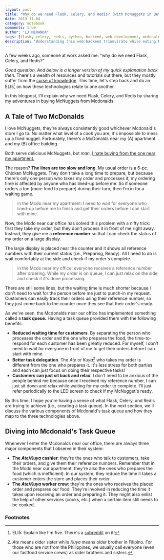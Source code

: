 ```yaml
---
layout: post
title: "Why do we need Flask, Celery, and Redis? (with McNuggets in Between)"
date: 2019-11-04
category: notebook
comments: true
author: "LJ MIRANDA"
tags: [flask, celery, redis, python, backend, web development, mcdonalds]
description: "Understanding this web backend triumvirate while eating Mcdonald's Large Fries"
---
```


A few weeks ago, someone at work asked me: "why do we need Flask, Celery, and
Redis?" 

*Good question, And below is a longer version of my quick explanation back
then.* There's a wealth of resources and tutorials out there, but they mostly
suffer from the [curse of
knowledge](https://en.wikipedia.org/wiki/Curse_of_knowledge). This time, let's
step back and do an ELI5[^1] on how these technologies relate to one another.

In this blogpost, I'll explain why we need Flask, Celery, and Redis by sharing
my adventures in buying McNuggets from Mcdonalds. 


## A Tale of Two McDonalds

<!-- explain the concept of queuing in mcdonalds -->

I love McNuggets, they're always consistently good whichever Mcdonald's store I
go to. No matter what level of a cook you are, it's impossible to mess up a
fried nugget. Fortunately, there's a McDonalds near my (A) apartment and my (B)
office building. 

Both serve delicious McNuggets, but *man*, <u>I hate buying from the one near my
apartment.</u>

<!-- Insert illustration of two mcdonalds near office and apartment -->

The reason? **The lines are too slow and long**. My usual order is a 6-pc.
Chicken McNuggets. They don't take a long time to prepare, but because there's
only one person who takes my order and processes it, my ordering time is
affected by anyone who has lined-up before me. So if someone orders a ton
(more food to prepare) during their turn, then I'm in for a waiting game.

> In the Mcdo near my apartment: I need to wait for everyone who lined-up
> before me to finish and get their orders before I can start with mine.

Now, the Mcdo near our office has solved this problem with a nifty trick: first
they take my order, but they don't process it in front of me right away.
Instead, they give me a **reference number** so that I can check the status of
my order on a large display.

The large display is placed near the counter and it shows all reference numbers
with their current status (i.e., Preparing, Ready). All I need to do is wait
comfortably at the side and check if my order's complete.

> In the Mcdo near my office: everyone receives a reference number after
> ordering. While my order is on queue, I can just relax on the side and check if
> it's done processing.

There are still some lines, but the waiting time is much shorter because I
don't need to wait for the person before me just to punch-in my request.
Customers can easily track their orders using their reference number, so they
just come back to the counter once they see that their order's ready.

As we've seen, the Mcdonalds near our office has implemented something called a
**task queue.** Having a task queue provided them with the following benefits:

* **Reduced waiting time for customers**. By separating the person who processes
    the order and the one who prepares the food, the time-to-respond for each
    customer has been greatly reduced. For myself, I don't need to wait for
    everyone in front of me to get their orders before I can start with mine.
* **Better task delegation**. The *Ate* or *Kuya*[^2] who takes my order is
    different from the one who prepares it. It's less stress for both parties
    and each can just focus on doing their respective tasks!
* **Customers can just sit back and relax**. I don't need to be anxious of the
    people behind me because once I received my reference number, I can just
    sit down and relax while waiting for my order to complete. I'll just refer
    periodically to the LED screen to check if my McNugget's ready. 

By this time, I hope you're having a sense of what Flask, Celery, and Redis are
trying to achieve (i.e., creating a task queue). In the next section, we'll
discuss the various components of Mcdonald's task queue and how they map to the
three technologies above.

## Diving into Mcdonald's Task Queue

Whenever I enter the Mcdonalds near our office, there are always three major
components that I observe in their system:

* **The *Ate*/*Kuya* cashier**: they're the ones who talk to customers, take
    their orders, and give them their reference numbers. Remember that in the
    Mcdo near our apartment, they're also the ones who prepares the food (which
    is inefficient). In our system, they reduce the time it takes a customer
    enters the store and places their order.
* **The *Ate*/*Kuya* worker crew**: they're the ones who receives the placed
    order and prepares our food. They're involved in reducing the time it takes
    upon receiving an order and preparing it. They might also enlist the help
    of other services (cooks, etc.) when a certain item still needs to be
    cooked.









### Footnotes

[^1]: ELI5: Explain like I'm five. There's a [subreddit](https://www.reddit.com/r/explainlikeimfive/) on it!
[^2]: *Ate* means older sister while *Kuya* means older brother in Filipino. For those who are not from the Philippines, we usually call everyone (even our fastfood service crews) as older brothers and sisters.



<!-- why do we need queing? what's the problem if we don't have that? -->
<!-- parallels in mcdonalds and flask, celery, redis -->
<!-- a deep dive into architecture -->
<!-- common production patterns -->
